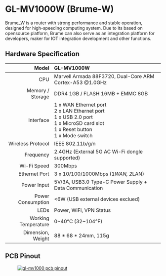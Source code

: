 # GL-MV1000W (Brume-W)

Brume_W is a router with strong performance and stable operation, designed for high-speeding computing system. Due to its based on opensource platform, Brume can  also serve as an integration platform for developers, maker for IOT integration development and other functions.

## Hardware Specification

|                         Model | GL-MV1000W                                                   |
| ----------------------------: | :----------------------------------------------------------- |
|                           CPU | Marvell Armada 88F3720, Dual-Core ARM Cortex-A53 @1.0GHz     |
|              Memory / Storage | DDR4 1GB / FLASH 16MB + EMMC 8GB                             |
|                     Interface | 1 x WAN Ethernet port<br>2 x LAN Ethernet port<br>1 x USB 2.0 port<br>1 x MicroSD card slot<br>1 x Reset button<br>1 x Mode switch |
|             Wireless Protocol | IEEE 802.11b/g/n                                             |
|                    Frequency  | 2.4GHz (External 5G AC Wi-Fi dongle supported)               |
|                   Wi-Fi Speed | 300Mbps                                                      |
|                 Ethernet Port | 3 x 10/100/1000Mbps (1*WAN, 2*LAN)                           |
|                   Power Input | 5V/3A, USB3.0 Type-C Power Supply + Data Communication       |
|             Power Consumption | <6W (USB external devices exclued)                           |
|                          LEDs | Power, WiFi, VPN Status                                      |
|           Working Temperature | 0~40°C (32~104°F)                                            |
|             Dimension, Weight | 88 * 68 * 24mm, 115g                                         |

## PCB Pinout

<div class="gl-lightbox" itemscope itemtype="http://schema.org/ImageGallery">
  <figure itemprop="associatedMedia" itemscope itemtype="http://schema.org/ImageObject">
    <a href="https://static.gl-inet.com/docs/en/3/hardware/mv1000/mv1000.png" itemprop="contentUrl" data-size="1786x1328">
      <img src="https://static.gl-inet.com/docs/en/3/hardware/mv1000/mv1000.png" itemprop="thumbnail" alt="gl-mv1000 pcb pinout" loading="lazy" />
    </a>
  </figure>
</div>
